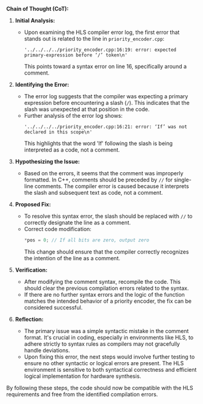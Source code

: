 **Chain of Thought (CoT):**

1. **Initial Analysis:**
   - Upon examining the HLS compiler error log, the first error that stands out is related to the line in `priority_encoder.cpp`:
     ```
     '../../../../priority_encoder.cpp:16:19: error: expected primary-expression before ‘/’ token\n'
     ```
     This points toward a syntax error on line 16, specifically around a comment.

2. **Identifying the Error:**
   - The error log suggests that the compiler was expecting a primary expression before encountering a slash (`/`). This indicates that the slash was unexpected at that position in the code.
   - Further analysis of the error log shows:
     ```
     '../../../../priority_encoder.cpp:16:21: error: ‘If’ was not declared in this scope\n'
     ```
     This highlights that the word 'If' following the slash is being interpreted as a code, not a comment.

3. **Hypothesizing the Issue:**
   - Based on the errors, it seems that the comment was improperly formatted. In C++, comments should be preceded by `//` for single-line comments. The compiler error is caused because it interprets the slash and subsequent text as code, not a comment.

4. **Proposed Fix:**
   - To resolve this syntax error, the slash should be replaced with `//` to correctly designate the line as a comment.
   - Correct code modification:
     ```cpp
     *pos = 0; // If all bits are zero, output zero
     ```
     This change should ensure that the compiler correctly recognizes the intention of the line as a comment.

5. **Verification:**
   - After modifying the comment syntax, recompile the code. This should clear the previous compilation errors related to the syntax.
   - If there are no further syntax errors and the logic of the function matches the intended behavior of a priority encoder, the fix can be considered successful.

6. **Reflection:**
   - The primary issue was a simple syntactic mistake in the comment format. It's crucial in coding, especially in environments like HLS, to adhere strictly to syntax rules as compilers may not gracefully handle deviations.
   - Upon fixing this error, the next steps would involve further testing to ensure no other syntactic or logical errors are present. The HLS environment is sensitive to both syntactical correctness and efficient logical implementation for hardware synthesis.

By following these steps, the code should now be compatible with the HLS requirements and free from the identified compilation errors.